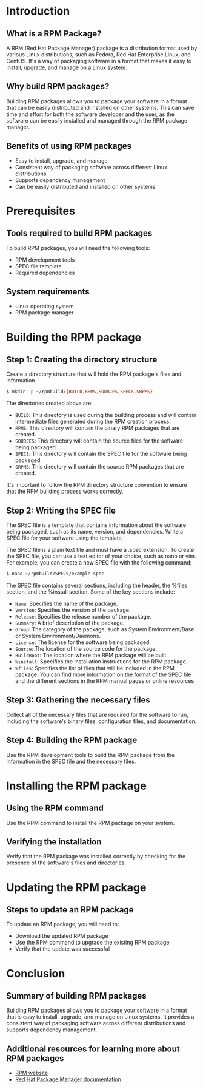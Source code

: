# Introduction
## What is a RPM Package?
A RPM (Red Hat Package Manager) package is a distribution format used by various Linux distributions, such as Fedora, Red Hat Enterprise Linux, and CentOS. It's a way of packaging software in a format that makes it easy to install, upgrade, and manage on a Linux system.

## Why build RPM packages?
Building RPM packages allows you to package your software in a format that can be easily distributed and installed on other systems. This can save time and effort for both the software developer and the user, as the software can be easily installed and managed through the RPM package manager.

## Benefits of using RPM packages
- Easy to install, upgrade, and manage
- Consistent way of packaging software across different Linux distributions
- Supports dependency management
- Can be easily distributed and installed on other systems

# Prerequisites
## Tools required to build RPM packages
To build RPM packages, you will need the following tools:
- RPM development tools
- SPEC file template
- Required dependencies

## System requirements
- Linux operating system
- RPM package manager

# Building the RPM package
## Step 1: Creating the directory structure
Create a directory structure that will hold the RPM package's files and information.
```bash
$ mkdir -p ~/rpmbuild/{BUILD,RPMS,SOURCES,SPECS,SRPMS}
```
The directories created above are:

- `BUILD`: This directory is used during the building process and will contain intermediate files generated during the RPM creation process.
- `RPMS`: This directory will contain the binary RPM packages that are created.
- `SOURCES`: This directory will contain the source files for the software being packaged.
- `SPECS`: This directory will contain the SPEC file for the software being packaged.
- `SRPMS`: This directory will contain the source RPM packages that are created.

It's important to follow the RPM directory structure convention to ensure that the RPM building process works correctly.

## Step 2: Writing the SPEC file
The SPEC file is a template that contains information about the software being packaged, such as its name, version, and dependencies. Write a SPEC file for your software using the template.

The SPEC file is a plain text file and must have a .spec extension. To create the SPEC file, you can use a text editor of your choice, such as nano or vim. For example, you can create a new SPEC file with the following command:
```bash
$ nano ~/rpmbuild/SPECS/example.spec
```
The SPEC file contains several sections, including the header, the %files section, and the %install section. Some of the key sections include:

- `Name`: Specifies the name of the package.
- `Version`: Specifies the version of the package.
- `Release`: Specifies the release number of the package.
- `Summary`: A brief description of the package.
- `Group`: The category of the package, such as System Environment/Base or System Environment/Daemons.
- `License`: The license for the software being packaged.
- `Source`: The location of the source code for the package.
- `BuildRoot`: The location where the RPM package will be built.
- `%install`: Specifies the installation instructions for the RPM package.
- `%files`: Specifies the list of files that will be included in the RPM package.
You can find more information on the format of the SPEC file and the different sections in the RPM manual pages or online resources.

## Step 3: Gathering the necessary files
Collect all of the necessary files that are required for the software to run, including the software's binary files, configuration files, and documentation.

## Step 4: Building the RPM package
Use the RPM development tools to build the RPM package from the information in the SPEC file and the necessary files.

# Installing the RPM package
## Using the RPM command
Use the RPM command to install the RPM package on your system.

## Verifying the installation
Verify that the RPM package was installed correctly by checking for the presence of the software's files and directories.

# Updating the RPM package
## Steps to update an RPM package
To update an RPM package, you will need to:
- Download the updated RPM package
- Use the RPM command to upgrade the existing RPM package
- Verify that the update was successful

# Conclusion
## Summary of building RPM packages
Building RPM packages allows you to package your software in a format that is easy to install, upgrade, and manage on Linux systems. It provides a consistent way of packaging software across different distributions and supports dependency management.

## Additional resources for learning more about RPM packages
- [RPM website](https://rpm.org/)
- [Red Hat Package Manager documentation](https://access.redhat.com/documentation/en-us/red_hat_enterprise_linux/8/html/packaging_and_distributing_software/index)

